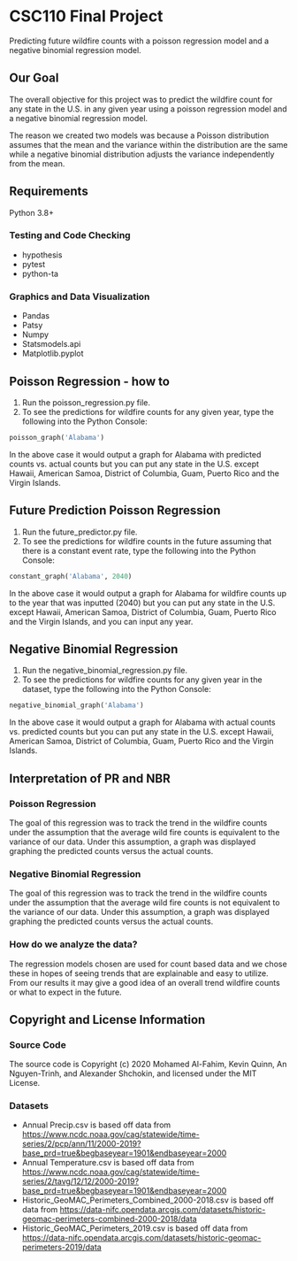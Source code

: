 # CSC110 Final Project

Predicting future wildfire counts with a poisson regression model and a negative binomial regression model. 

## Our Goal

The overall objective for this project was to predict the wildfire count for any state in the U.S. in any given year using a poisson regression model and a negative binomial regression model. 

The reason we created two models was because a Poisson distribution assumes that the mean and the variance within the distribution are the same while a negative binomial distribution adjusts the variance independently from the mean.  

## Requirements

Python 3.8+

### Testing and Code Checking
- hypothesis
- pytest
- python-ta

### Graphics and Data Visualization
- Pandas
- Patsy
- Numpy
- Statsmodels.api
- Matplotlib.pyplot

## Poisson Regression - how to
1. Run the poisson_regression.py file. 
2. To see the predictions for wildfire counts for any given year, type the following into the Python Console:

```python
poisson_graph('Alabama')  
```

In the above case it would output a graph for Alabama with predicted counts vs. actual counts but you can put any state in the U.S. except Hawaii, American Samoa, District of Columbia, Guam, Puerto Rico and the Virgin Islands.

## Future Prediction Poisson Regression
1. Run the future_predictor.py file.
2. To see the predictions for wildfire counts in the future assuming that there is a constant event rate, type the following into the Python Console:

```python
constant_graph('Alabama', 2040)
```

In the above case it would output a graph for Alabama for wildfire counts up to the year that was inputted (2040) but you can put any state in the U.S. except Hawaii, American Samoa, District of Columbia, Guam, Puerto Rico and the Virgin Islands, and you can input any year.

## Negative Binomial Regression 
1. Run the negative_binomial_regression.py file. 
2. To see the predictions for wildfire counts for any given year in the dataset, type the following into the Python Console: 

```python
negative_binomial_graph('Alabama')
```

In the above case it would output a graph for Alabama with actual counts vs. predicted counts but you can put any state in the U.S. except Hawaii, American Samoa, District of Columbia, Guam, Puerto Rico and the Virgin Islands.

## Interpretation of PR and NBR

### Poisson Regression

The goal of this regression was to track the trend in the wildfire counts under the assumption that the average wild fire counts is equivalent to the variance of our data. Under this assumption, a graph was displayed graphing the predicted counts versus the actual counts. 

### Negative Binomial Regression

The goal of this regression was to track the trend in the wildfire counts under the assumption that the average wild fire counts is not equivalent to the variance of our data. Under this assumption, a graph was displayed graphing the predicted counts versus the actual counts. 

### How do we analyze the data?

The regression models chosen are used for count based data and we chose these in hopes of seeing trends that are explainable and easy to utilize. From our results it may give a good idea of an overall trend wildfire counts or what to expect in the future.

## Copyright and License Information

### Source Code

The source code is Copyright (c) 2020 Mohamed Al-Fahim, Kevin Quinn, An Nguyen-Trinh, and Alexander Shchokin, and licensed under the MIT License.

### Datasets

- Annual Precip.csv is based off data from https://www.ncdc.noaa.gov/cag/statewide/time-series/2/pcp/ann/11/2000-2019?base_prd=true&begbaseyear=1901&endbaseyear=2000
- Annual Temperature.csv is based off data from https://www.ncdc.noaa.gov/cag/statewide/time-series/2/tavg/12/12/2000-2019?base_prd=true&begbaseyear=1901&endbaseyear=2000
- Historic_GeoMAC_Perimeters_Combined_2000-2018.csv is based off data from https://data-nifc.opendata.arcgis.com/datasets/historic-geomac-perimeters-combined-2000-2018/data
- Historic_GeoMAC_Perimeters_2019.csv is based off data from https://data-nifc.opendata.arcgis.com/datasets/historic-geomac-perimeters-2019/data
